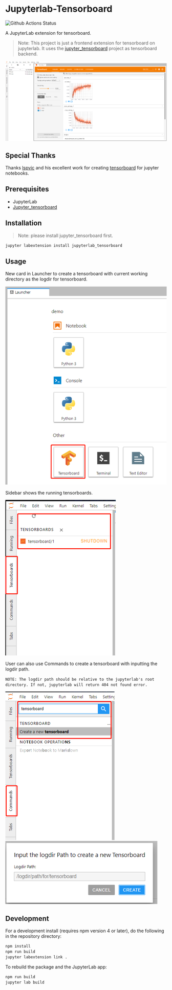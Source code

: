 # Jupyterlab-Tensorboard

![Github Actions Status](https://github.com/chaoleili/jupyterlab_tensorboard/workflows/Build/badge.svg)

A JupyterLab extension for tensorboard.

> Note: This project is just a frontend extension for tensorboard on jupyterlab. It uses the [jupyter_tensorboard](https://github.com/lspvic/jupyter_tensorboard) project as tensorboard backend.

<img src="image/tensorboard-overview.png" />

## Special Thanks

Thanks [lspvic](https://github.com/lspvic) and his excellent work for creating [tensorboard](https://github.com/lspvic/jupyter_tensorboard) for jupyter notebooks.

## Prerequisites

* JupyterLab
* [Jupyter_tensorboard](https://github.com/lspvic/jupyter_tensorboard)

## Installation

> Note: please install jupyter_tensorboard first.

```bash
jupyter labextension install jupyterlab_tensorboard
```
## Usage

New card in Launcher to create a tensorboard with current working directory as the logdir for tensorboard.

<img src="image/launcher.png" />

Sidebar shows the running tensorboards. 

<img src="image/sidebar.png" />

User can also use Commands to create a tensorboard with inputting the logdir path.

`NOTE: The logdir path should be relative to the jupyterlab's root directory. If not, jupyterlab will return 404 not found error.`

<img src="image/commands.png" />

<img src="image/commands-input.png">

## Development

For a development install (requires npm version 4 or later), do the following in the repository directory:

```bash
npm install
npm run build
jupyter labextension link .
```

To rebuild the package and the JupyterLab app:

```bash
npm run build
jupyter lab build
```
